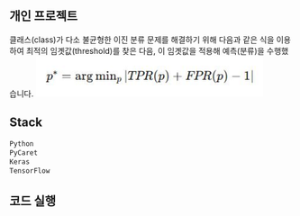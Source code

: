 ## 개인 프로젝트
클래스(class)가 다소 불균형한 이진 분류 문제를 해결하기 위해 다음과 같은 식을 이용하여 최적의 임곗값(threshold)를 찾은 다음, 이 임곗값을 적용해 예측(분류)을 수행했습니다.
<img src="./img/optimal_threshold.JPG" width="80%" height="50%">

## Stack
```
Python
PyCaret
Keras  
TensorFlow  
```

## 코드 실행
